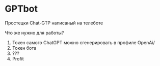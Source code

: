 # GPTbot
Простецки Chat-GTP написаный на телеботе

Что же нужно для работы?
1. Токен самого ChatGPT можно сгенерировать в профиле OpenAi/
2. Токен бота 
3. ???
4. Profit
